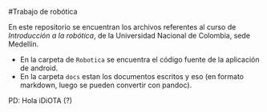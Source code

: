 #Trabajo de robótica

En este repositorio se encuentran los archivos referentes al curso de *Introducción a la robótica*, de la Universidad Nacional de Colombia, sede Medellín.


- En la carpeta de `Robotica` se encuentra el código fuente de la aplicación de android.
- En la carpeta `docs` estan los documentos escritos y eso (en formato markdown, luego se pueden convertir con pandoc).

PD: Hola iDiOTA (?)
